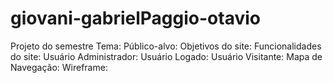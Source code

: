 # giovani-gabrielPaggio-otavio
Projeto do semestre  Tema: Público-alvo: Objetivos do site: Funcionalidades do site: Usuário Administrador: Usuário Logado: Usuário Visitante: Mapa de Navegação: Wireframe:
